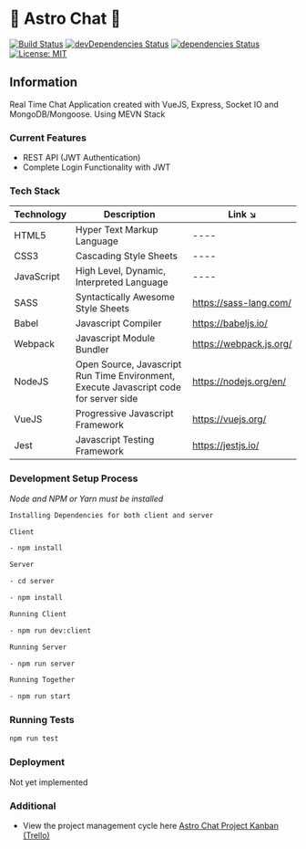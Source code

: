 # 🌠 Astro Chat 🌠

[![Build Status](https://travis-ci.org/luvuong-le/astro-chat.svg?branch=master)](https://travis-ci.org/luvuong-le/astro-chat)
[![devDependencies Status](https://david-dm.org/luvuong-le/astro-chat/dev-status.svg)](https://david-dm.org/luvuong-le/astro-chat?type=dev)
[![dependencies Status](https://david-dm.org/luvuong-le/astro-chat/status.svg)](https://david-dm.org/luvuong-le/astro-chat)
[![License: MIT](https://img.shields.io/badge/License-MIT-blue.svg)](https://opensource.org/licenses/MIT)

## Information

Real Time Chat Application created with VueJS, Express, Socket IO and MongoDB/Mongoose. Using MEVN Stack

### Current Features

-   REST API (JWT Authentication)
-   Complete Login Functionality with JWT

### Tech Stack

| Technology | Description                                                                           | Link ↘️                 |
| ---------- | ------------------------------------------------------------------------------------- | ----------------------- |
| HTML5      | Hyper Text Markup Language                                                            | ----                    |
| CSS3       | Cascading Style Sheets                                                                | ----                    |
| JavaScript | High Level, Dynamic, Interpreted Language                                             | ----                    |
| SASS       | Syntactically Awesome Style Sheets                                                    | https://sass-lang.com/  |
| Babel      | Javascript Compiler                                                                   | https://babeljs.io/     |
| Webpack    | Javascript Module Bundler                                                             | https://webpack.js.org/ |
| NodeJS     | Open Source, Javascript Run Time Environment, Execute Javascript code for server side | https://nodejs.org/en/  |
| VueJS      | Progressive Javascript Framework                                                      | https://vuejs.org/      |
| Jest       | Javascript Testing Framework                                                          | https://jestjs.io/      |

### Development Setup Process

_Node and NPM or Yarn must be installed_

```bash
Installing Dependencies for both client and server

Client

- npm install

Server

- cd server

- npm install

Running Client

- npm run dev:client

Running Server

- npm run server

Running Together

- npm run start
```

### Running Tests

```javascript
npm run test
```

### Deployment

Not yet implemented

### Additional

-   View the project management cycle here [Astro Chat Project Kanban (Trello)](https://trello.com/b/V04pQQV3/astro-chat)

